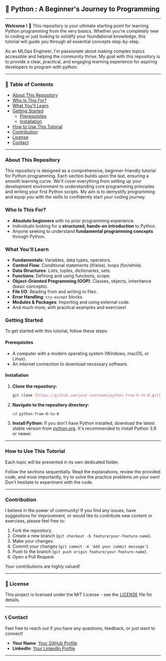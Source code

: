 ## 🐍 Python : A Beginner's Journey to Programming

---

**Welcome !** 🎉 This repository is your ultimate starting point for learning Python programming from the very basics. Whether you're completely new to coding or just looking to solidify your foundational knowledge, this tutorial will guide you through all essential concepts step-by-step.

As an MLOps Engineer, I'm passionate about making complex topics accessible and helping the community thrive. My goal with this repository is to provide a clear, practical, and engaging learning experience for aspiring developers to program with python.

---

### 📖 Table of Contents

* [ About This Repository](#-about-this-repository)
* [ Who Is This For?](#-who-is-this-for)
* [ What You'll Learn](#-what-you'll-learn)
* [ Getting Started](#-getting-started)
    * [Prerequisites](#prerequisites)
    * [Installation](#installation)
* [ How to Use This Tutorial](#-how-to-use-this-tutorial)
* [ Contribution](#-contribution)
* [ License](#-license)
* [ Contact](#-contact)

---

### About This Repository

This repository is designed as a comprehensive, beginner-friendly tutorial for Python programming. Each section builds upon the last, ensuring a smooth learning curve. We'll cover everything from setting up your development environment to understanding core programming principles and writing your first Python scripts. My aim is to demystify programming and equip you with the skills to confidently start your coding journey.

### Who Is This For?

* **Absolute beginners** with no prior programming experience.
* Individuals looking for a **structured, hands-on introduction** to Python.
* Anyone seeking to understand **fundamental programming concepts** through Python.

###  What You'll Learn

* **Fundamentals**: Variables, data types, operators.
* **Control Flow**: Conditional statements (if/else), loops (for/while).
* **Data Structures**: Lists, tuples, dictionaries, sets.
* **Functions**: Defining and using functions, scope.
* **Object-Oriented Programming (OOP)**: Classes, objects, inheritance (basic concepts).
* **File I/O**: Reading from and writing to files.
* **Error Handling**: `try-except` blocks.
* **Modules & Packages**: Importing and using external code.
* And much more, with practical examples and exercises!

###  Getting Started

To get started with this tutorial, follow these steps:

#### Prerequisites

* A computer with a modern operating system (Windows, macOS, or Linux).
* An internet connection to download necessary software.

#### Installation

1.  **Clone the repository:**
    ```bash
    git clone [https://github.com/your-username/python-from-0-to-0.git](https://github.com/your-username/python-from-0-to-0.git)
    ```
2.  **Navigate to the repository directory:**
    ```bash
    cd python-from-0-to-0
    ```
3.  **Install Python:** If you don't have Python installed, download the latest stable version from [python.org](https://www.python.org/downloads/). It's recommended to install Python 3.9 or newer.

---

###  How to Use This Tutorial

Each topic will be presented in its own dedicated folder.

Follow the sections sequentially. Read the explanations, review the provided code, and most importantly, try to solve the practice problems on your own! Don't hesitate to experiment with the code.

---

###  Contribution

I believe in the power of community! If you find any issues, have suggestions for improvement, or would like to contribute new content or exercises, please feel free to:

1.  Fork the repository.
2.  Create a new branch (`git checkout -b feature/your-feature-name`).
3.  Make your changes.
4.  Commit your changes (`git commit -m 'Add your commit message'`).
5.  Push to the branch (`git push origin feature/your-feature-name`).
6.  Open a Pull Request.

Your contributions are highly valued! 

---

### 📄 License

This project is licensed under the MIT License - see the [LICENSE](LICENSE) file for details.

---

### 📞 Contact

Feel free to reach out if you have any questions, feedback, or just want to connect!

* **Your Name**: [Your GitHub Profile](https://github.com/ElSangour)
* **LinkedIn**: [Your LinkedIn Profile](https://www.linkedin.com/in/ahmed-malek-tlili/)

---
